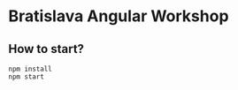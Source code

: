Bratislava Angular Workshop
===========================

How to start?
-------------

    npm install
    npm start
